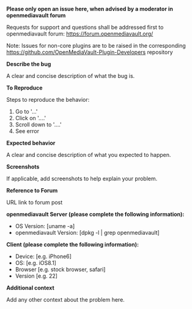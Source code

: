 
**Please only open an issue here, when advised by a moderator in openmediavault forum**

Requests for support and questions shall be addressed first to openmediavault forum: https://forum.openmediavault.org/

Note: Issues for non-core plugins are to be raised in the corresponding https://github.com/OpenMediaVault-Plugin-Developers repository

**Describe the bug**

A clear and concise description of what the bug is.

**To Reproduce**

Steps to reproduce the behavior:
1. Go to '...'
2. Click on '....'
3. Scroll down to '....'
4. See error

**Expected behavior**

A clear and concise description of what you expected to happen.

**Screenshots**

If applicable, add screenshots to help explain your problem.

**Reference to Forum**

URL link to forum post

**openmediavault Server (please complete the following information):**

- OS Version: [uname -a]
- openmediavault Version: [dpkg -l | grep openmediavault]

**Client (please complete the following information):**

- Device: [e.g. iPhone6]
- OS: [e.g. iOS8.1]
- Browser [e.g. stock browser, safari]
- Version [e.g. 22]

**Additional context**

Add any other context about the problem here. 
